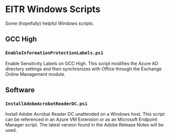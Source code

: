# EITR Windows Scripts
Some (hopefully) helpful Windows scripts.

## GCC High

### `EnableInformationProtectionLabels.ps1`

Enable Sensitivity Labels on GCC High. This script modifies the Azure AD directory settings and then synchronizes with
Office through the Exchange Online Management module.

## Software

### `InstallAdobeAcrobatReaderDC.ps1`

Install Adobe Acrobat Reader DC unattended on a Windows host. This script can be referenced in an Azure VM Extension or
as an Microsoft Endpoint Manager script. The latest version found in the Adobe Release Notes will be used.
